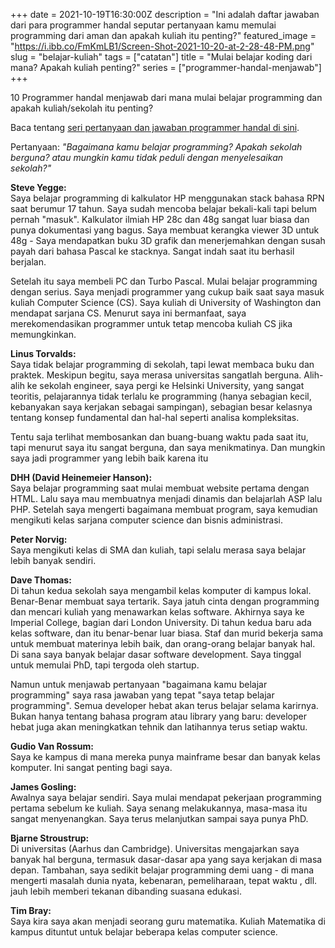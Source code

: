 +++
date = 2021-10-19T16:30:00Z
description = "Ini adalah daftar jawaban dari para programmer handal seputar pertanyaan kamu memulai programming dari aman dan apakah kuliah itu penting?"
featured_image = "https://i.ibb.co/FmKmLB1/Screen-Shot-2021-10-20-at-2-28-48-PM.png"
slug = "belajar-kuliah"
tags = ["catatan"]
title = "Mulai belajar koding dari mana? Apakah kuliah penting?"
series = ["programmer-handal-menjawab"]
+++

10 Programmer handal menjawab dari mana mulai belajar programming dan apakah kuliah/sekolah itu penting?

Baca tentang [seri pertanyaan dan jawaban programmer handal di sini](https://jurnal.dev/jawaban-programmer/).

Pertanyaan: *"Bagaimana kamu belajar programming? Apakah sekolah berguna? atau mungkin kamu tidak peduli dengan menyelesaikan sekolah?"*
 
**Steve Yegge:**  
Saya belajar programming di kalkulator HP menggunakan stack bahasa RPN saat berumur 17 tahun. Saya sudah mencoba belajar bekali-kali tapi belum pernah "masuk". Kalkulator ilmiah HP 28c dan 48g sangat luar biasa dan punya dokumentasi yang bagus. Saya membuat kerangka viewer 3D untuk 48g - Saya mendapatkan buku 3D grafik dan menerjemahkan dengan susah payah dari bahasa Pascal ke stacknya. Sangat indah saat itu berhasil berjalan.

Setelah itu saya membeli PC dan Turbo Pascal. Mulai belajar programming dengan serius. Saya menjadi programmer yang cukup baik saat saya masuk kuliah Computer Science (CS).
Saya kuliah di University of Washington dan mendapat sarjana CS. Menurut saya ini bermanfaat, saya merekomendasikan programmer untuk tetap mencoba kuliah CS jika memungkinkan.

**Linus Torvalds:**  
Saya tidak belajar programming di sekolah, tapi lewat membaca buku dan praktek.
Meskipun begitu, saya merasa universitas sangatlah berguna. Alih-alih ke sekolah engineer, saya pergi ke Helsinki University, yang sangat teoritis, pelajarannya tidak terlalu ke programming (hanya sebagian kecil, kebanyakan saya kerjakan sebagai sampingan), sebagian besar kelasnya tentang konsep fundamental dan hal-hal seperti analisa kompleksitas.

Tentu saja terlihat membosankan dan buang-buang waktu pada saat itu, tapi menurut saya itu sangat berguna, dan saya menikmatinya. Dan mungkin saya jadi programmer yang lebih baik karena itu
 
**DHH (David Heinemeier Hanson):**  
Saya belajar programming saat mulai membuat website pertama dengan HTML. Lalu saya mau membuatnya menjadi dinamis dan belajarlah ASP lalu PHP. Setelah saya mengerti bagaimana membuat program, saya kemudian mengikuti kelas sarjana computer science dan bisnis administrasi.

**Peter Norvig:**  
Saya mengikuti kelas di SMA dan kuliah, tapi selalu merasa saya belajar lebih banyak sendiri.

**Dave Thomas:**  
Di tahun kedua sekolah saya mengambil kelas komputer di kampus lokal. Benar-Benar membuat saya tertarik. Saya jatuh cinta dengan programming dan mencari kuliah yang menawarkan kelas software. 
Akhirnya saya ke Imperial College, bagian dari London University. Di tahun kedua baru ada kelas software, dan itu benar-benar luar biasa. Staf dan murid bekerja sama untuk membuat materinya lebih baik, dan orang-orang belajar banyak hal. Di sana saya banyak belajar dasar software development. Saya tinggal untuk memulai PhD, tapi tergoda oleh startup.

Namun untuk menjawab pertanyaan "bagaimana kamu belajar programming" saya rasa jawaban yang tepat "saya tetap belajar programming". Semua developer hebat akan terus belajar selama karirnya. Bukan hanya tentang bahasa program atau library yang baru: developer hebat juga akan meningkatkan tehnik dan latihannya terus setiap waktu.

**Gudio Van Rossum:**  
Saya ke kampus di mana mereka punya mainframe besar dan banyak kelas komputer. Ini sangat penting bagi saya.

**James Gosling:**  
Awalnya saya belajar sendiri. Saya mulai mendapat pekerjaan programming pertama sebelum ke kuliah. Saya senang melakukannya, masa-masa itu sangat menyenangkan. Saya terus melanjutkan sampai saya punya PhD.

**Bjarne Stroustrup:**  
Di universitas (Aarhus dan Cambridge). Universitas mengajarkan saya banyak hal berguna, termasuk dasar-dasar apa yang saya kerjakan di masa depan. Tambahan, saya sedikit belajar programming demi uang - di mana mengerti masalah dunia nyata, kebenaran, pemeliharaan, tepat waktu , dll. jauh lebih memberi tekanan dibanding suasana edukasi.

**Tim Bray:**  
Saya kira saya akan menjadi seorang guru matematika. Kuliah Matematika di kampus dituntut untuk belajar beberapa kelas computer science.
